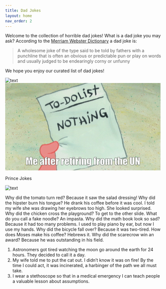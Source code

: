 ```yaml
---
title: Dad Jokes
layout: home
nav_order: 2
---
```


Welcome to the collection of horrible dad jokes! What is a dad joke you may ask? According to the [Merriam Webster Dictionary](https://www.merriam-webster.com/dictionary/dad%20joke) a dad joke is:

> A wholesome joke of the type said to be told by fathers with a punchline that is often an obvious or predictable pun or play on words and usually judged to be endearingly corny or unfunny

We hope you enjoy our curated list of dad jokes!

![text](https://media.giphy.com/media/aHmquP8GsDCHS/giphy.gif)
![text](https://github.com/CSUN2023/Practice/blob/main/ezgif.com-add-text.gif?raw=true)



Prince Jokes

![text](https://media.tenor.com/wAKqdAbkYFMAAAAd/i-get-it-oh-i-get-it.gif)

Why did the tomato turn red? Because it saw the salad dressing!
Why did the hipster burn his tongue? He drank his coffee before it was cool.
I told my wife she was drawing her eyebrows too high. She looked surprised.
Why did the chicken cross the playground? To get to the other slide.
What do you call a fake noodle? An impasta.
Why did the math book look so sad? Because it had too many problems.
I used to play piano by ear, but now I use my hands.
Why did the bicycle fall over? Because it was two-tired.
How does Moses make his coffee? Hebrews it.
Why did the scarecrow win an award? Because he was outstanding in his field.


1. Astronomers got tired watching the moon go around the earth for 24 hours. They decided to call it a day.
1. My wife told me to put the cat out. I didn’t know it was on fire! By the time I could act, it was incinerated, a harbinger of the path we all must take.
1. I wear a stethoscope so that in a medical emergency I can teach people a valuable lesson about assumptions.
